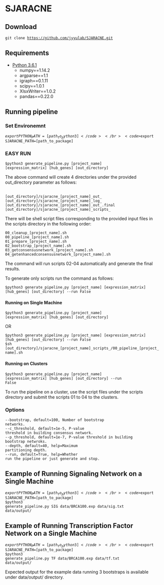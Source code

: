 # SJARACNE

## Download

<code>git clone https://github.com/jyyulab/SJARACNE.git</code>

## Requirements

* [Python 3.6.1](https://www.python.org/downloads/)
	* numpy==1.14.2
	* argparse==1.1
	* igraph==0.1.11
	* scipy==1.0.1
	* XlsxWriter==1.0.2
	* pandas==0.22.0

## Running pipeline

### Set Environemnt

<code>$export PYTHON_PATH=[path_to_python3]</code></br>
<code>$export SJARACNE_PATH=[path_to_package]</code></br>

### EASY RUN

<code>$python3 generate_pipeline.py [project_name] [expression_matrix] [hub_genes] [out_directory]</code></br>

<p>The above command will create 4 directories under the provided out_directory parameter as follows:</p></br>
<code>[out_directory]/sjaracne_[project_name]_out_</code></br>
<code>[out_directory]/sjaracne_[project_name]_log_</code></br>
<code>[out_directory]/sjaracne_[project_name]_out_.final</code></br>
<code>[out_directory]/sjaracne_[project_name]_scripts_</code></br>
<p>There will be shell script files corresponding to the provided input files in the scripts directory in the following order:</p>
<code>00_cleanup_[project_name].sh</code></br>
<code>00_pipeline_[project_name].sh</code></br>
<code>01_prepare_[project_name].sh</code></br>
<code>02_bootstrap_[project_name].sh</code></br>
<code>03_getconsensusnetwork_[project_name].sh</code></br>
<code>04_getenhancedconsensusnetwork_[project_name].sh</code></br>
<p>The command will run scripts 02-04 automatically and generate the final results.</p>
<p>To generate only scripts run the command as follows:</p>
<code>$python3 generate_pipeline.py [project_name] [expression_matrix] [hub_genes] [out_directory] --run False</code></br>

#### Running on Single Machine
<code>$python3 generate_pipeline.py [project_name] [expression_matrix] [hub_genes] [out_directory]</code></br>

<p>OR</p>
<code>$python3 generate_pipeline.py [project_name] [expression_matrix] [hub_genes] [out_directory] --run False</code></br>
<code>$sh [out_directory]/sjaracne_[project_name]_scripts_/00_pipeline_[project_name].sh</code>


#### Running on Clusters

<code>$python3 generate_pipeline.py [project_name] [expression_matrix] [hub_genes] [out_directory] --run False</code></br>
<p>To run the pipeline on a cluster, use the script files under the scripts directory and submit the scripts 01 to 04 to the clusters.</p>


### Options

<code>--bootstrap, default=100, Number of bootstrap networks.</code></br>
<code>--c_threshold, default=1e-5, P-value threshold in building consensus network.</code></br>
<code>--p_threshold, default=1e-7, P-value threshold in building bootstrap netwroks.</code></br>
<code>--depth, default=40, help=Maximum partitioning depth.</code></br>
<code>--run, default=True, help=Whether run the pipeline or just generate and stop.</code></br>

## Example of Running Signaling Network on a Single Machine

<code>$export PYTHON_PATH=[path_to_python3]</code></br>
<code>$export SJARACNE_PATH=[path_to_package]</code></br>
<code>$python3 generate_pipeline.py SIG data/BRCA100.exp data/sig.txt data/output/</code></br>

## Example of Running Transcription Factor Network on a Single Machine

<code>$export PYTHON_PATH=[path_to_python3]</code></br>
<code>$export SJARACNE_PATH=[path_to_package]</code></br>
<code>$python3 generate_pipeline.py TF data/BRCA100.exp data/tf.txt data/output/</code></br>

<p>Expected output for the example data running 3 bootstraps is available under data/output/ directory.</p>

